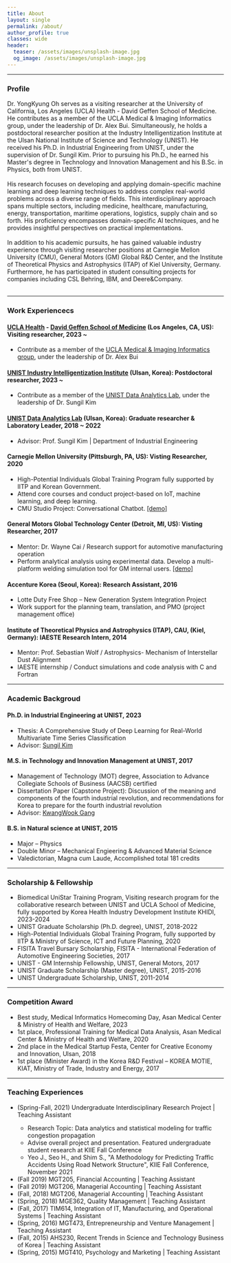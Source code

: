 ```yaml
---
title: About
layout: single
permalink: /about/
author_profile: true
classes: wide
header:
  teaser: /assets/images/unsplash-image.jpg
  og_image: /assets/images/unsplash-image.jpg
---
```


--------------------
<h3> Profile </h3>

<div class="notice--primary">
Dr. YongKyung Oh serves as a visiting researcher at the University of California, Los Angeles (UCLA) Health - David Geffen School of Medicine. He contributes as a member of the UCLA Medical & Imaging Informatics group, under the leadership of Dr. Alex Bui. Simultaneously, he holds a postdoctoral researcher position at the Industry Intelligentization Institute at the Ulsan National Institute of Science and Technology (UNIST). He received his Ph.D. in Industrial Engineering from UNIST, under the supervision of Dr. Sungil Kim. Prior to pursuing his Ph.D., he earned his Master's degree in Technology and Innovation Management and his B.Sc. in Physics, both from UNIST. 
<br><br>
His research focuses on developing and applying domain-specific machine learning and deep learning techniques to address complex real-world problems across a diverse range of fields. This interdisciplinary approach spans multiple sectors, including medicine, healthcare, manufacturing, energy, transportation, maritime operations, logistics, supply chain and so forth. His proficiency encompasses domain-specific AI techniques, and he provides insightful perspectives on practical implementations.
<br><br>
In addition to his academic pursuits, he has gained valuable industry experience through visiting researcher positions at Carnegie Mellon University (CMU), General Motors (GM) Global R&D Center, and the Institute of Theoretical Physics and Astrophysics (ITAP) of Kiel University, Germany. Furthermore, he has participated in student consulting projects for companies including CSL Behring, IBM, and Deere&Company. 
<br><br>
</div>

--------------------
<h3> Work Experiencecs </h3>

<div class="notice--primary">
  <h4><a href="https://www.uclahealth.org/">UCLA Health</a> - <a href="https://medschool.ucla.edu/">David Geffen School of Medicine</a> (Los Angeles, CA, US): Visiting researcher, 2023 ~ </h4>
  <ul>
    <li>Contribute as a member of the <a href="https://mii.ucla.edu/">UCLA Medical & Imaging Informatics group</a>, under the leadership of Dr. Alex Bui</li>
  </ul> 
</div>

<div class="notice--primary">
  <h4><a href="https://iii.unist.ac.kr/_eng/">UNIST Industry Intelligentization Institute</a> (Ulsan, Korea): Postdoctoral researcher, 2023 ~ </h4>
  <ul>
    <li>Contribute as a member of the <a href="http://analytics.unist.ac.kr/">UNIST Data Analytics Lab</a>, under the leadership of Dr. Sungil Kim</li>
  </ul> 
</div>

<div class="notice">
  <h4><a href="http://analytics.unist.ac.kr/">UNIST Data Analytics Lab</a> (Ulsan, Korea): Graduate researcher & Laboratory Leader, 2018 ~ 2022</h4>
  <ul>
    <li>Advisor: Prof. Sungil Kim | Department of Industrial Engineering</li>
  </ul> 
</div>

<div class="notice">
  <h4>Carnegie Mellon University (Pittsburgh, PA, US): Visting Researcher, 2020</h4>
  <ul>
    <li>High-Potential Individuals Global Training Program fully supported by IITP and Korean Government.</li>
    <li>Attend core courses and conduct project-based on IoT, machine learning, and deep learning.</li>
    <li>CMU Studio Project: Conversational Chatbot. <a href="https://yongkyung-oh.github.io/portfolio-dev/CMU_studio_project/">[demo]</a></li>
  </ul> 
</div>

<div class="notice">
  <h4>General Motors Global Technology Center (Detroit, MI, US): Visting Researcher, 2017</h4>
  <ul>
    <li>Mentor: Dr. Wayne Cai / Research support for automotive manufacturing operation</li>
    <li>Perform analytical analysis using experimental data. Develop a multi-platform welding simulation tool for GM internal users. <a href="https://yongkyung-oh.github.io/portfolio-dev/GM-internship/">[demo]</a></li>
  </ul> 
</div>

<div class="notice">
  <h4>Accenture Korea (Seoul, Korea): Research Assistant, 2016</h4>
  <ul>
    <li>Lotte Duty Free Shop – New Generation System Integration Project</li>
    <li>Work support for the planning team, translation, and PMO (project management office)</li>
  </ul> 
</div>

<div class="notice">
  <h4>Institute of Theoretical Physics and Astrophysics (ITAP), CAU, (Kiel, Germany): IAESTE Research Intern, 2014</h4>
  <ul>
    <li>Mentor: Prof. Sebastian Wolf /  Astrophysics- Mechanism of Interstellar Dust Alignment</li>
    <li>IAESTE internship / Conduct simulations and code analysis with C and Fortran</li>
  </ul> 
</div>

--------------------
<h3> Academic Backgroud </h3>

<div class="notice">
  <h4>Ph.D. in Industrial Engineering at UNIST, 2023</h4>
  <ul>
    <li> Thesis: A Comprehensive Study of Deep Learning for Real-World Multivariate Time Series Classification </li>
    <li> Advisor: <a href="https://scholar.google.com/citations?user=BISaBGoAAAAJ">Sungil Kim</a> </li>
  </ul>
</div>

<div class="notice">
  <h4>M.S. in Technology and Innovation Management at UNIST, 2017</h4>
  <ul>
    <li> Management of Technology (MOT) degree, Association to Advance Collegiate Schools of Business (AACSB) certified </li>
    <li> Dissertation Paper (Capstone Project): Discussion of the meaning and components of the fourth industrial revolution, and recommendations for Korea to prepare for the fourth industrial revolution </li>
    <li> Advisor: <a href="https://scholar.google.com/citations?user=rdAmbjkAAAAJ">KwangWook Gang</a> </li>
  </ul>
</div>

<div class="notice">
  <h4>B.S. in Natural science at UNIST, 2015</h4>
  <ul>
    <li> Major &#8211; Physics </li> 
    <li> Double Minor &#8211; Mechanical Engieering & Advanced Material Science</li>
    <li> Valedictorian, Magna cum Laude, Accomplished total 181 credits</li>
  </ul>  
</div>

--------------------
<h3> Scholarship & Fellowship </h3>
<div class="notice">
  <ul>
    <li> Biomedical UniStar Training Program, Visiting research program for the collaborative research between UNIST and UCLA School of Medicine, fully supported by Korea Health Industry Development Institute KHIDI, 2023-2024</li>
    <li> UNIST Graduate Scholarship (Ph.D. degree), UNIST, 2018-2022</li>
    <li> High-Potential Individuals Global Training Program, fully supported by IITP & Ministry of Science, ICT and Future Planning, 2020</li>
    <li> FISITA Travel Bursary Scholarship, FISITA - International Federation of Automotive Engineering Societies, 2017</li>
    <li> UNIST - GM Internship Fellowship, UNIST, General Motors, 2017</li>
    <li> UNIST Graduate Scholarship (Master degree), UNIST, 2015-2016</li>
    <li> UNIST Undergraduate Scholarship, UNIST, 2011-2014</li>
  </ul>  
</div>

--------------------
<h3> Competition Award </h3>
<div class="notice">
  <ul>
    <li> Best study, Medical Informatics Homecoming Day, Asan Medical Center & Ministry of Health and Welfare, 2023 </li> 
    <li> 1st place, Professional Training for Medical Data Analysis, Asan Medical Center & Ministry of Health and Welfare, 2020 </li> 
    <li> 2nd place in the Medical Startup Festa, Center for Creative Economy and Innovation, Ulsan, 2018</li>
    <li> 1st place (Minister Award) in the Korea R&D Festival – KOREA MOTIE, KIAT, Ministry of Trade, Industry and Energy, 2017</li>
  </ul>  
</div>

--------------------
<h3> Teaching Experiences </h3>

<div class="notice--warning"> 
  <ul>
  <li>(Spring-Fall, 2021) Undergraduate Interdisciplinary Research Project | Teaching Assistant</li>
    <ul>
    <li>Research Topic: Data analytics and statistical modeling for traffic congestion propagation</li>
    <li>Advise overall project and presentation. Featured undergraduate student research at KIIE Fall Conference</li>
    <li>Yeo J., Seo H., and Shim S., "A Methodology for Predicting Traffic Accidents Using Road Network Structure", KIIE Fall Conference, November 2021</li>
    </ul>
  <li>(Fall 2019) MGT205, Financial Accounting | Teaching Assistant</li> 
  <li>(Fall 2019) MGT206, Managerial Accounting | Teaching Assistant</li> 
  <li>(Fall, 2018) MGT206, Managerial Accounting | Teaching Assistant</li> 
  <li>(Spring, 2018) MGE362, Quality Management | Teaching Assistant</li> 
  <li>(Fall, 2017) TIM614, Integration of IT, Manufacturing, and Operational Systems | Teaching Assistant</li> 
  <li>(Spring, 2016) MGT473, Entrepreneurship and Venture Management | Teaching Assistant</li> 
  <li>(Fall, 2015) AHS230, Recent Trends in Science and Technology Business of Korea | Teaching Assistant</li> 
  <li>(Spring, 2015) MGT410, Psychology and Marketing | Teaching Assistant</li>
  </ul>
</div>

